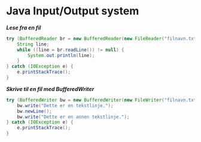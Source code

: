 # Java Input/Output system

**_Lese fra en fil_**

```java
try (BufferedReader br = new BufferedReader(new FileReader("filnavn.txt"))) {
    String line;
    while ((line = br.readLine()) != null) {
        System.out.println(line);
    }
} catch (IOException e) {
    e.printStackTrace();
}
```

**_Skrive til en fil med BufferedWriter_**

```java
try (BufferedWriter bw = new BufferedWriter(new FileWriter("filnavn.txt"))) {
    bw.write("Dette er en tekstlinje.");
    bw.newLine();
    bw.write("Dette er en annen tekstlinje.");
} catch (IOException e) {
    e.printStackTrace();
}
```
